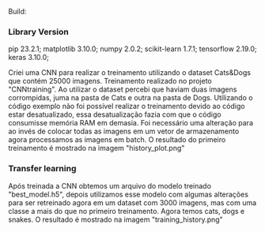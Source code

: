 Build:

### Library        Version ###

pip              23.2.1;
matplotlib       3.10.0;
numpy            2.0.2;
scikit-learn     1.7.1;
tensorflow       2.19.0;
keras            3.10.0;


Criei uma CNN para realizar o treinamento utilizando o dataset Cats&Dogs que contém 25000 imagens. Treinamento realizado no projeto "CNNtraining".
Ao utilizar o dataset percebi que haviam duas imagens corrompidas, juma na pasta de Cats e outra na pasta de Dogs.
Utilizando o código exemplo não foi possível realizar o treinamento devido ao código estar desatualizado, essa desatualização fazia com
que o código consumisse memória RAM em demasia.
Foi necessário uma alteração para ao invés de colocar todas as imagens em um vetor de armazenamento agora processamos as imagens em batch.
O resultado do primeiro treinamento é mostrado na imagem "history_plot.png"


### Transfer learning ###
Após treinada a CNN obtemos um arquivo do modelo treinado "best_model.h5", depois utilizamos esse modelo com algumas alterações para
ser retreinado agora em um dataset com 3000 imagens, mas com uma classe a mais do que no primeiro treinamento. Agora temos cats,
dogs e snakes.
O resultado é mostrado na imagem "training_history.png"

